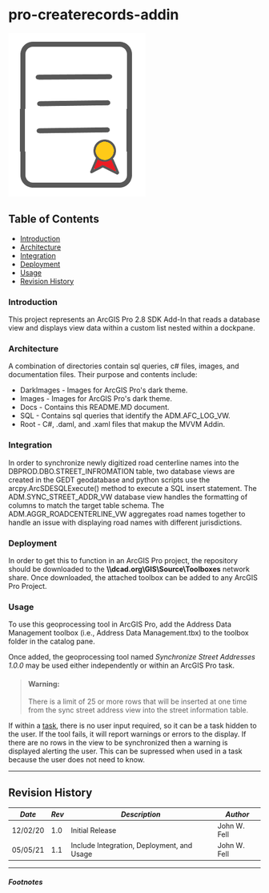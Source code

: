 ﻿# pro-createrecords-addin

![Create Records AddIn](../Images/create_records_image.png)

## Table of Contents
* [Introduction](#introduction)
* [Architecture](#architecture)
* [Integration](#integration)
* [Deployment](#deployment)
* [Usage](#usage)
* [Revision History](#revision-history)

### Introduction
This project represents an ArcGIS Pro 2.8 SDK Add-In that reads a database view and 
displays view data within a custom list nested within a dockpane.

### Architecture
A combination of directories contain sql queries, c# files, images, and documentation files.
Their purpose and contents include:

 * DarkImages - Images for ArcGIS Pro's dark theme.
 * Images - Images for ArcGIS Pro's dark theme.
 * Docs - Contains this README.MD document.
 * SQL - Contains sql queries that identify the ADM.AFC_LOG_VW.
 * Root - C#, .daml, and .xaml files that makup the MVVM Addin.

### Integration
In order to synchronize newly digitized road centerline names into the 
DBPROD.DBO.STREET_INFROMATION table, two database views are created in the
GEDT geodatabase and python scripts use the arcpy.ArcSDESQLExecute() method
to execute a SQL insert statement. The ADM.SYNC_STREET_ADDR_VW database view
handles the formatting of columns to match the target table schema. The ADM.AGGR_ROADCENTERLINE_VW
aggregates road names together to handle an issue with displaying road names with different
jurisdictions.

### Deployment
In order to get this to function in an ArcGIS Pro project, the repository should be
downloaded to the **\\\dcad.org\GIS\Source\Toolboxes** network share. Once downloaded,
the attached toolbox can be added to any ArcGIS Pro Project.

### Usage
To use this geoprocessing tool in ArcGIS Pro, add the Address Data Management toolbox (i.e., Address Data Management.tbx)
to the toolbox folder in the catalog pane. 


Once added, the geoprocessing tool named *Synchronize Street Addresses 1.0.0* may be used 
either independently or within an ArcGIS Pro task. 


> #### Warning: 
> There is a limit of 25 or more rows that will be inserted at one time from the sync street address view into the street information table.
> 

If within a [task](https://bit.ly/3f1EpUC), there is no user input
required, so it can be a task hidden to the user. If the tool fails, it will report
warnings or errors to the display. If there are no rows in the view to 
be synchronized then a warning is displayed alerting the user. This can
be supressed when used in a task because the user does not need to know.







----
## Revision History

|*Date*|*Rev*|*Description*|*Author*|
|------|-----|-------------|--------|
|12/02/20|1.0 |Initial Release |John W. Fell |
|05/05/21|1.1 |Include Integration, Deployment, and Usage |John W. Fell |


----
##### Footnotes
